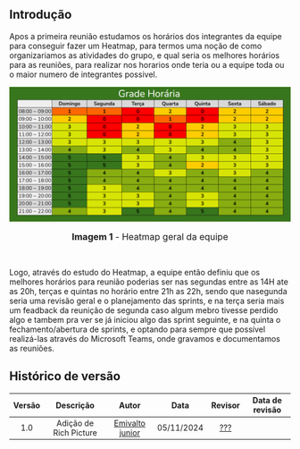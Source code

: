 ## Introdução
Apos a primeira reunião estudamos os horários dos integrantes da equipe para conseguir fazer um Heatmap, para termos uma noção de como organizariamos as atividades do grupo, e qual seria os melhores horários para as reuniões, para realizar nos horarios onde teria ou a equipe toda ou o maior numero de integrantes possivel.



<img src="https://github.com/Requisitos-de-Software/2024.2-Grupo04/blob/main/docs/imagens/heatmap.png?raw=true">

<font size="3"><p style="text-align: center"><b>Imagem 1</b> - Heatmap geral da equipe</p></font>


</br>

Logo, através do estudo do Heatmap, a equipe então definiu que os melhores horários para reunião poderias ser nas segundas entre as 14H ate as 20h, terças e quintas no horário entre 21h as 22h, sendo que nasegunda seria uma revisão geral e o planejamento das sprints, e na terça seria mais um feadback da reunição de segunda caso algum mebro tivesse perdido algo e tambem pra ver se já iniciou algo das sprint seguinte, e na quinta o fechamento/abertura de sprints, e optando para sempre que possível realizá-las através do Microsoft Teams, onde gravamos e documentamos as reuniões.

## Histórico de versão
| Versão |          Descrição              |     Autor      |      Data      |   Revisor     |    Data de revisão    |  
|:------:|:-------------------------------:|:--------------:|:--------------:|:-------------:|:---------------------:|
|  1.0  | Adição de Rich Picture |[Emivalto junior](https://github.com/EmivaltoJrr)| 05/11/2024   | [???]() ||


</center>
